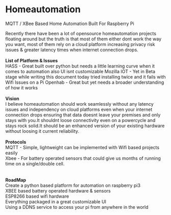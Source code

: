 # Homeautomation
MQTT / XBee Based Home Automation Built For Raspberry Pi

Recently there have been a lot of opensource homeautomation projects floating around but the truth is that most of them either dont work the way you want, most of them rely on a cloud platform increasing privacy risk issues & greater latency times when internet connection drops.
<br><br>
<b>List of Platform & Issues</b><br>
HASS - Great built over python but needs a little learning curve when it comes to automation also UI isnt customizable
Mozilla IOT - Yet in Beta stage while writing this document today tried installing twice and it fails with Wifi Issues on a Pi
Openhab - Great but yet needs a broader understanding of how it works
<br><br>
<b>Vision</b><br>
I believe homeautomation should work seamlessly without any latency issues and independency on cloud platforms even when your internet connection drops ensuring that data doesnt leave your premises and only stays with you.It shouldnt loose connectivity even on a powercycle and stays rock solid.It should be an enhanced version of your existing hardware without loosing it current reliability.
<br><br>
<b>Protocols</b><br>
MQTT - Simple, lightweight can be implemented with Wifi based projects easily<br>
Xbee - For battery operated sensors that could give us months of running time on a single/double cell.<br>
<br><br>
<b>RoadMap</b><br>
Create a python based platform for automation on raspberry pi3<br>
XBEE based battery operated hardware & sensors<br>
ESP8266 based wifi hardware<br>
Everything packaged in a great customizable UI<br>
Using a DDNS service to access your pi from anywhere in the world



